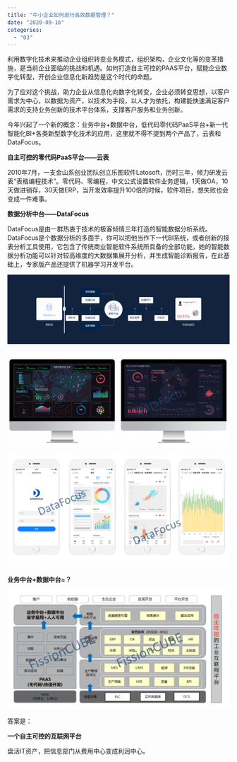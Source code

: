 ```yaml
---
title: "中小企业如何进行高效数据管理？"
date: "2020-09-16"
categories: 
  - "03"
---
```


利用数字化技术来推动企业组织转变业务模式，组织架构，企业文化等的变革措施，是当前企业面临的挑战和机遇。如何打造自主可控的PAAS平台，赋能企业数字化转型，开创企业信息化新趋势是这个时代的命题。

为了应对这个挑战，助力企业从信息化向数字化转变，企业必须转变思想，以客户需求为中心，以数据为资产，以技术为手段，以人才为依托，构建能快速满足客户需求的支持业务创新的技术平台体系，支撑客户服务和业务创新。

今年兴起了一个新的概念：业务中台+数据中台，低代码零代码PaaS平台+新一代智能化BI+各类新型数字化技术的应用，这里就不得不提到两个产品了，云表和DataFocus。

**自主可控的零代码PaaS平台——云表**

2010年7月，一支金山系创业团队创立乐图软件Latosoft，历时三年，倾力研发云表“表格编程技术”。零代码、零编程，中文公式设置软件业务逻辑，1天做OA，10天做进销存，30天做ERP，当开发效率提升100倍的时候，软件项目，想失败也会变成一件难事。

**数据分析中台——DataFocus**

DataFocus是由一群热衷于技术的极客倾情三年打造的智能数据分析系统。DataFocus是个数据分析的多面手，你可以把他当作下一代BI系统，或者创新的报表分析工具使用，它包含了传统商业智能软件系统所具备的全部功能，她的智能数据分析功能可以针对较高维度的大数据集展开分析，并生成智能诊断报告，在此基础上，专家版产品还提供了机器学习开发平台。

![1-2](images/1-2.gif)

![PC端](images/pc.png)

![微信截图_20200914180901](images/20200914180901.png)

**业务中台+数据中台=？**

![业务中台加数据中台](images/unnamed-file-25.png)

答案是：

**一个自主可控的互联网平台**

盘活IT资产，把信息部门从费用中心变成利润中心。
